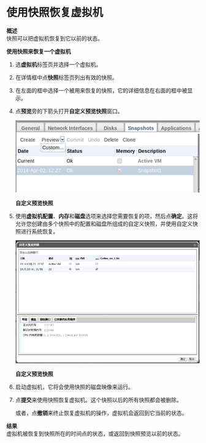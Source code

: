 # 使用快照恢复虚拟机

**概述**<br/>
快照可以把虚拟机恢复到它以前的状态。


**使用快照来恢复一个虚拟机**

1. 选**虚拟机**标签页并选择一个虚拟机。

2. 在详情框中点**快照**标签页列出有效的快照。

3. 在左面的框中选择一个被用来恢复的快照，它的详细信息在右面的框中被显示。

4. 点**预览**旁的下箭头打开**自定义预览快照**窗口。

   ![](../images/vm_custom_snapshot_tab.png)

   **自定义预览快照**

5. 使用**虚拟机配置**、**内存**和**磁盘**选项来选择您需要恢复的项，然后点**确定**。这将允许您创建由多个快照中的配置和磁盘所组成的自定义快照，并使用自定义快照进行系统恢复。

   ![](../images/vm_custom_snapshot_window.png)

   **自定义预览快照**

6. 启动虚拟机，它将会使用快照的磁盘映像来运行。

7. 点**提交**来使用快照恢复虚拟机。这个快照以后的所有快照都会被删除。

   或者，点**撤销**来终止恢复虚拟机的操作，虚拟机会返回到它当前的状态。


**结果**<br/>
虚拟机被恢复到快照所在的时间点的状态，或返回到快照预览以前的状态。
